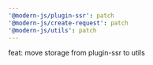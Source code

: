 ```yaml
---
'@modern-js/plugin-ssr': patch
'@modern-js/create-request': patch
'@modern-js/utils': patch
---
```


feat: move storage from plugin-ssr to utils
